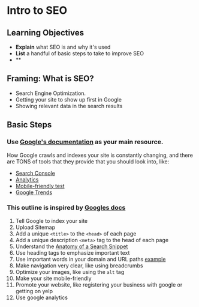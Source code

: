 # Intro to SEO

## Learning Objectives

- **Explain** what SEO is and why it's used
- **List** a handful of basic steps to take to improve SEO
- **

## Framing: What is SEO?
* Search Engine Optimization. 
* Getting your site to show up first in Google
* Showing relevant data in the search results

## Basic Steps
### Use [Google's documentation](https://developers.google.com/webmasters/googleforwebmasters/) as your main resource.
How Google crawls and indexes your site is constantly changing, and there are TONS of tools that they provide that you should look into, like:
* [Search Console](https://support.google.com/webmasters/answer/6258314?hl=en&ref_topic=3309469)
* [Analytics](https://www.google.com/analytics/analytics/#?modal_active=none)
* [Mobile-friendly test](https://search.google.com/test/mobile-friendly)
* [Google Trends](https://trends.google.com/trends/)


### This outline is inspired by [Googles docs](https://support.google.com/webmasters/answer/7451184)
1. Tell Google to index your site
2. Upload Sitemap
3. Add a unique `<title>` to the `<head>` of each page
4. Add a unique description `<meta>` tag to the head of each page
5. Understand the [Anatomy of a Search Snippet](https://www.youtube.com/watch?v=MOfhHPp5sWs)
6. Use heading tags to emphasize important text
7. Use important words in your domain and URL paths [example](https://www.google.com/search?ei=Kq0FW8iqCsLpzgLDg62YDg&q=black+shirt+brewing&oq=black+&gs_l=psy-ab.3.0.35i39k1j0i67k1l3j0i20i264k1j0i67k1j0l2j0i67k1j0i131k1.21026.21852.0.22632.6.6.0.0.0.0.142.693.0j6.6.0....0...1.1.64.psy-ab..0.6.692....0.Sq0G5Cv7n_g)
8. Make navigation very clear, like using breadcrumbs
9. Optimize your images, like using the `alt` tag
10. Make your site mobile-friendly
11. Promote your website, like registering your business with google or getting on yelp
12. Use google analytics

